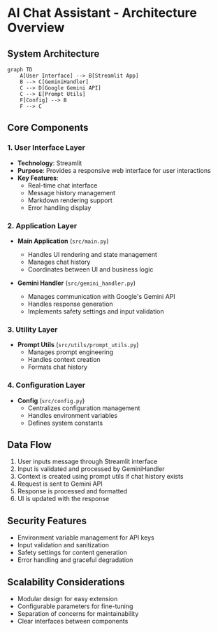 # AI Chat Assistant - Architecture Overview

## System Architecture

```mermaid
graph TD
    A[User Interface] --> B[Streamlit App]
    B --> C[GeminiHandler]
    C --> D[Google Gemini API]
    C --> E[Prompt Utils]
    F[Config] --> B
    F --> C
```

## Core Components

### 1. User Interface Layer
- **Technology**: Streamlit
- **Purpose**: Provides a responsive web interface for user interactions
- **Key Features**:
  - Real-time chat interface
  - Message history management
  - Markdown rendering support
  - Error handling display

### 2. Application Layer
- **Main Application** (`src/main.py`)
  - Handles UI rendering and state management
  - Manages chat history
  - Coordinates between UI and business logic

- **Gemini Handler** (`src/gemini_handler.py`)
  - Manages communication with Google's Gemini API
  - Handles response generation
  - Implements safety settings and input validation

### 3. Utility Layer
- **Prompt Utils** (`src/utils/prompt_utils.py`)
  - Manages prompt engineering
  - Handles context creation
  - Formats chat history

### 4. Configuration Layer
- **Config** (`src/config.py`)
  - Centralizes configuration management
  - Handles environment variables
  - Defines system constants

## Data Flow

1. User inputs message through Streamlit interface
2. Input is validated and processed by GeminiHandler
3. Context is created using prompt utils if chat history exists
4. Request is sent to Gemini API
5. Response is processed and formatted
6. UI is updated with the response

## Security Features

- Environment variable management for API keys
- Input validation and sanitization
- Safety settings for content generation
- Error handling and graceful degradation

## Scalability Considerations

- Modular design for easy extension
- Configurable parameters for fine-tuning
- Separation of concerns for maintainability
- Clear interfaces between components 